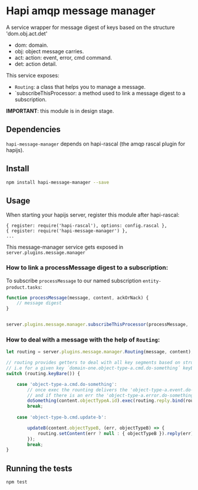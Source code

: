 # Hapi amqp message manager

A service wrapper for message digest of keys based on the structure 'dom.obj.act.det'

 * dom: domain.
 * obj: object message carries.
 * act: action: event, error, cmd command.
 * det: action detail.

This service exposes:

- `Routing`: a class that helps you to manage a message.
- `subscribeThisProcessor: a method used to link a message digest to a subscription.

**IMPORTANT**: this module is in design stage.


## Dependencies

`hapi-message-manager` depends on hapi-rascal (the amqp rascal plugin for hapijs).


## Install

```sh
npm install hapi-message-manager --save
```

## Usage

When starting your hapijs server, register this module after hapi-rascal:

```
{ register: require('hapi-rascal'), options: config.rascal },
{ register: require('hapi-message-manager') },
...
```

This message-manager service gets exposed in `server.plugins.message.manager`


### How to link a processMessage digest to a subscription:

To subscribe `processMessage` to our named subscription `entity-product.tasks`:

```javascript
function processMessage(message, content, ackOrNack) {
    // message digest
}


server.plugins.message.manager.subscribeThisProcessor(processMessage, 'entity-product.tasks');
```

### How to deal with a message with the help of `Routing`:

```javascript
let routing = server.plugins.message.manager.Routing(message, content);

// routing provides getters to deal with all key segments based on structure 'dom.obj.act.det'
// i.e for a given key ´domain-one.object-type-a.cmd.do-something´ keyBare give us 'object-type-a.cmd.do-something'
switch (routing.keyBare()) {

    case 'object-type-a.cmd.do-something':
        // once exec the rounting delivers the 'object-type-a.event.do-something-done'
        // and if there is an err the 'object-type-a.error.do-something'
        doSomething(content.objectTypeA.id).exec(routing.reply.bind(routing));
        break;
        
    case 'object-type-b.cmd.update-b':

        updateB(content.objectTypeB, (err, objectTypeB) => {
            routing.setContent(err ? null : { objectTypeB }).reply(err);
        });
        break;
}
```


## Running the tests

```bash
npm test
```


